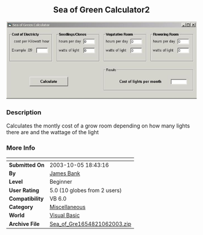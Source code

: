 ﻿<div align="center">

## Sea of Green Calculator2

<img src="PIC20031062318445339.jpg">
</div>

### Description

Calculates the montly cost of a grow room depending on how many lights there are and the wattage of the light
 
### More Info
 


<span>             |<span>
---                |---
**Submitted On**   |2003-10-05 18:43:16
**By**             |[James Bank](https://github.com/Planet-Source-Code/PSCIndex/blob/master/ByAuthor/james-bank.md)
**Level**          |Beginner
**User Rating**    |5.0 (10 globes from 2 users)
**Compatibility**  |VB 6\.0
**Category**       |[Miscellaneous](https://github.com/Planet-Source-Code/PSCIndex/blob/master/ByCategory/miscellaneous__1-1.md)
**World**          |[Visual Basic](https://github.com/Planet-Source-Code/PSCIndex/blob/master/ByWorld/visual-basic.md)
**Archive File**   |[Sea\_of\_Gre1654821062003\.zip](https://github.com/Planet-Source-Code/james-bank-sea-of-green-calculator2__1-49054/archive/master.zip)








